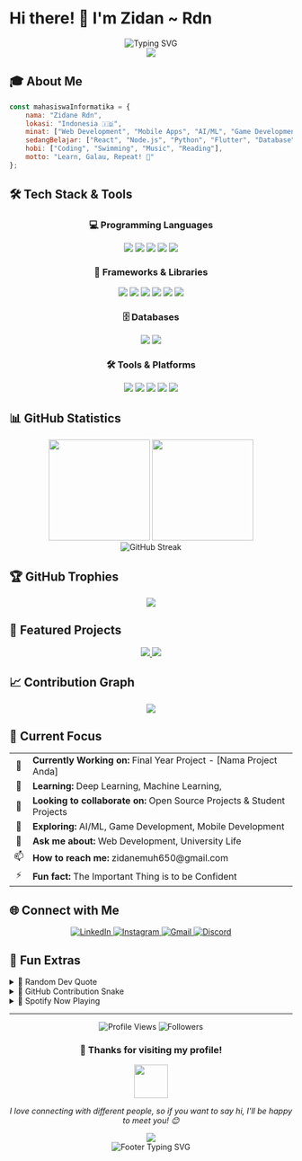 # Hi there! 👋 I'm Zidan ~ Rdn

<div align="center">
  <img src="https://readme-typing-svg.demolab.com?font=Fira+Code&size=32&duration=2800&pause=2000&color=A9FEF7&center=true&vCenter=true&width=940&lines=Welcome+to+my+GitHub+Profile!;Game+Science;Coding+%26+Technology;Always+learning+new+things!" alt="Typing SVG" />
</div>

<div align="center">
  <img src="https://capsule-render.vercel.app/api?type=transparent&color=0:667eea,100:764ba2&height=160&section=header&text=Think%20•%20Code%20•%20Impact&fontSize=55&fontColor=ffffff&animation=twinkling&fontAlignY=70&descSize=20&descAlignY=90" />
</div>

## 🎓 About Me

```javascript
const mahasiswaInformatika = {
    nama: "Zidane Rdn",
    lokasi: "Indonesia 🇮🇩",
    minat: ["Web Development", "Mobile Apps", "AI/ML", "Game Development"],
    sedangBelajar: ["React", "Node.js", "Python", "Flutter", "Database"],
    hobi: ["Coding", "Swimming", "Music", "Reading"],
    motto: "Learn, Galau, Repeat! 🚀"
};
```

## 🛠️ Tech Stack & Tools

<div align="center">

### 💻 Programming Languages
<p>
  <img src="https://img.shields.io/badge/JavaScript-F7DF1E?style=for-the-badge&logo=javascript&logoColor=black" />
  <img src="https://img.shields.io/badge/Python-3776AB?style=for-the-badge&logo=python&logoColor=white" />
  <img src="https://img.shields.io/badge/C++-00599C?style=for-the-badge&logo=cplusplus&logoColor=white" />
  <img src="https://img.shields.io/badge/HTML5-E34F26?style=for-the-badge&logo=html5&logoColor=white" />
  <img src="https://img.shields.io/badge/CSS3-1572B6?style=for-the-badge&logo=css3&logoColor=white" />
</p>

### 🚀 Frameworks & Libraries
<p>
  <img src="https://img.shields.io/badge/React-20232A?style=for-the-badge&logo=react&logoColor=61DAFB" />
  <img src="https://img.shields.io/badge/Node.js-43853D?style=for-the-badge&logo=node.js&logoColor=white" />
  <img src="https://img.shields.io/badge/Express.js-404D59?style=for-the-badge&logo=express&logoColor=white" />
  <img src="https://img.shields.io/badge/Flutter-02569B?style=for-the-badge&logo=flutter&logoColor=white" />
  <img src="https://img.shields.io/badge/Bootstrap-563D7C?style=for-the-badge&logo=bootstrap&logoColor=white" />
  <img src="https://img.shields.io/badge/Tailwind_CSS-38B2AC?style=for-the-badge&logo=tailwind-css&logoColor=white" />
</p>

### 🗄️ Databases
<p>
  <img src="https://img.shields.io/badge/MySQL-00000F?style=for-the-badge&logo=mysql&logoColor=white" />
  <img src="https://img.shields.io/badge/MongoDB-4EA94B?style=for-the-badge&logo=mongodb&logoColor=white" />
</p>

### 🛠️ Tools & Platforms
<p>
  <img src="https://img.shields.io/badge/Git-F05032?style=for-the-badge&logo=git&logoColor=white" />
  <img src="https://img.shields.io/badge/GitHub-100000?style=for-the-badge&logo=github&logoColor=white" />
  <img src="https://img.shields.io/badge/VS_Code-007ACC?style=for-the-badge&logo=visual-studio-code&logoColor=white" />
  <img src="https://img.shields.io/badge/Figma-F24E1E?style=for-the-badge&logo=figma&logoColor=white" />
  <img src="https://img.shields.io/badge/Postman-FF6C37?style=for-the-badge&logo=postman&logoColor=white" />
</p>

</div>

## 📊 GitHub Statistics

<div align="center">
  <img height="180em" src="https://github-readme-stats.vercel.app/api?username=zidan-rdn&show_icons=true&theme=tokyonight&include_all_commits=true&count_private=true&hide_border=true&bg_color=0D1117"/>
  <img height="180em" src="https://github-readme-stats.vercel.app/api/top-langs/?username=zidan-rdn&layout=compact&langs_count=8&theme=tokyonight&hide_border=true&bg_color=0D1117"/>
</div>

<div align="center">
  <img src="https://github-readme-streak-stats.herokuapp.com/?user=zidan-rdn&theme=tokyonight&hide_border=true&background=0D1117" alt="GitHub Streak"/>
</div>

## 🏆 GitHub Trophies
<div align="center">
  <img src="https://github-profile-trophy.vercel.app/?username=zidan-rdn&theme=tokyonight&no-frame=true&no-bg=true&margin-w=4&column=7"/>
</div>

## 🌟 Featured Projects

<div align="center">
  <a href="https://github.com/USERNAME_GITHUB_ANDA/NAMA-PROJECT-1">
    <img src="https://github-readme-stats.vercel.app/api/pin/?username=zidan-rdn&repo=NAMA-PROJECT-1&theme=tokyonight&hide_border=true&bg_color=0D1117" />
  </a>
  <a href="https://github.com/USERNAME_GITHUB_ANDA/NAMA-PROJECT-2">
    <img src="https://github-readme-stats.vercel.app/api/pin/?username=zidan-rdn&repo=NAMA-PROJECT-2&theme=tokyonight&hide_border=true&bg_color=0D1117" />
  </a>
</div>

## 📈 Contribution Graph
<div align="center">
  <img src="https://github-readme-activity-graph.vercel.app/graph?username=zidan-rdn&theme=tokyo-night&bg_color=0D1117&color=9be9a8&line=9be9a8&point=9be9a8&area=true&hide_border=true" />
</div>

## 🎯 Current Focus

<table align="center">
  <tr>
    <td align="center">🔭</td>
    <td><strong>Currently Working on:</strong> Final Year Project - [Nama Project Anda]</td>
  </tr>
  <tr>
    <td align="center">🌱</td>
    <td><strong>Learning:</strong> Deep Learning, Machine Learning, </td>
  </tr>
  <tr>
    <td align="center">👯</td>
    <td><strong>Looking to collaborate on:</strong> Open Source Projects & Student Projects</td>
  </tr>
  <tr>
    <td align="center">🤔</td>
    <td><strong>Exploring:</strong> AI/ML, Game Development, Mobile Development</td>
  </tr>
  <tr>
    <td align="center">💬</td>
    <td><strong>Ask me about:</strong> Web Development, University Life</td>
  </tr>
  <tr>
    <td align="center">📫</td>
    <td><strong>How to reach me:</strong> zidanemuh650@gmail.com</td>
  </tr>
  <tr>
    <td align="center">⚡</td>
    <td><strong>Fun fact:</strong> The Important Thing is to be Confident</td>
  </tr>
</table>

## 🌐 Connect with Me

<div align="center">
  <a href="https://linkedin.com/in/zidan.rdn">
    <img src="https://img.shields.io/badge/LinkedIn-0077B5?style=for-the-badge&logo=linkedin&logoColor=white" alt="LinkedIn"/>
  </a>
  <a href="https://instagram.com/zidan.rdn">
    <img src="https://img.shields.io/badge/Instagram-E4405F?style=for-the-badge&logo=instagram&logoColor=white" alt="Instagram"/>
  </a>
  <a href="mailto:zidanemuh650@gmail.com">
    <img src="https://img.shields.io/badge/Gmail-D14836?style=for-the-badge&logo=gmail&logoColor=white" alt="Gmail"/>
  </a>
  <a href="https://discord.com/users/DISCORD_ID">
    <img src="https://img.shields.io/badge/Discord-7289DA?style=for-the-badge&logo=discord&logoColor=white" alt="Discord"/>
  </a>
</div>

## 🎨 Fun Extras

<details>
<summary>🎯 Random Dev Quote</summary>
<br>
<div align="center">
  <img src="https://quotes-github-readme.vercel.app/api?type=horizontal&theme=tokyonight" />
</div>
</details>

<details>
<summary>🐍 GitHub Contribution Snake</summary>
<br>
<div align="center">
  <img src="https://github.com/USERNAME_GITHUB_ANDA/zidan-rdn/blob/output/github-contribution-grid-snake.svg" alt="Snake animation"/>
</div>
</details>

<details>
<summary>🎵 Spotify Now Playing</summary>
<br>
<div align="center">
  <img src="https://spotify-github-profile.vercel.app/api/spotify?background_color=0d1117&border_color=ffffff" alt="Spotify Playing"/>
</div>
</details>

---

<div align="center">
  <img src="https://komarev.com/ghpvc/?username=USERNAME_GITHUB_ANDA&label=Profile%20Views&color=brightgreen&style=for-the-badge" alt="Profile Views"/>
  <img src="https://img.shields.io/github/followers/USERNAME_GITHUB_ANDA?label=Followers&style=for-the-badge&color=blue" alt="Followers"/>
</div>

<div align="center">
  <h3>💖 Thanks for visiting my profile!</h3>
  <img src="https://media.giphy.com/media/LnQjpWaON8nhr21vNW/giphy.gif" width="60">
  <p><em>I love connecting with different people, so if you want to say hi, I'll be happy to meet you! 😊</em></p>
</div>

<div align="center">
  <img src="https://capsule-render.vercel.app/api?type=waving&color=gradient&height=100&section=footer" />
</div>

<!-- Animated Footer -->
<div align="center">
  <img src="https://readme-typing-svg.demolab.com?font=Fira+Code&size=20&duration=3000&pause=1000&color=58A6FF&center=true&vCenter=true&width=600&lines=Thanks+for+visiting!;Happy+Coding!+%F0%9F%9A%80;Let's+build+something+amazing+together!" alt="Footer Typing SVG" />
</div>
